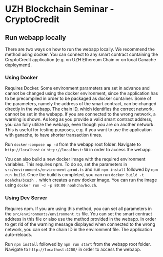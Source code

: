 # UZH Blockchain Seminar - CryptoCredit

## Run webapp locally
There are two ways on how to run the webapp locally. We recommend the method using docker. You can connect to any
smart contract containing the CryptoCredit application (e.g. on UZH Ethereum Chain or on local Ganache deployment).

### Using Docker
Requires Docker.
Some environment parameters are set in advance and cannot be changed using the docker environment,
since the application has to be precompiled in order to be packaged as docker container. Some of the parameters,
namely the address of the smart contract, can be changed directly in the webapp. The chain ID, which identifies the correct network, 
cannot be set in the webapp. If you are connected to the wrong network, a warning is shown. As long as you provide a valid smart contract address,
you can fully utilize the webapp, even though you are on another network. This is useful for testing purposes, e.g. if you want to 
use the application with ganache, to have shorter transaction times.

Run `docker-compose up -d` from the webapp root folder. Navigate to `http://localhost` or `http://localhost:80` in order to access the webapp.

You can also build a new docker image with the required environment variables. This requires npm.
To do so, set the parameters in `src/environments/environment.prod.ts` and run  `npm install` followed by `npm run build`.
Once the build is completed, you can run `docker build -t noahcha/bcuzh .` which creates a new docker image. You can run the image using `docker run -d -p 80:80 noahcha/bcuzh`. 

### Using Dev Server
Requires npm. 
If you are using this method, you can set all parameters in the `src/environments/environment.ts` file. You can set the smart contract 
address in this file or also use the method provided in the webapp. In order to get rid of the warning message displayed when connected to the
wrong network, you can set the chain ID in the environment file. The application auto-reloads.

Run `npm install` followed by `npm run start` from the webapp root folder. Navigate to `http://localhost:4200/` in order to access the webapp.
